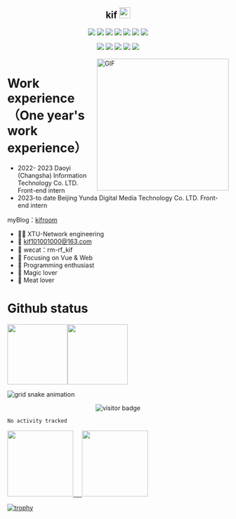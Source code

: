 

<p align="center">
<h2 height="200px" align="center">kif <img src="https://cdn.jsdelivr.net/gh/MaleWeb/picture/images/techblog/hi.gif" width="25"></h2>
</p>



<p align="center">
<div align="center">
  <img src="https://img.shields.io/badge/-JavaScript-f6da1c?style=flat&logo=javascript&logoColor=white">
  <img src="https://img.shields.io/badge/-TypeScript-2b6dbf?style=flat&logo=typescript&logoColor=white">
  <img src="https://img.shields.io/badge/-Python-2b6dbf?style=flat&logo=python&logoColor=white">
  <img src="https://img.shields.io/badge/-Vue-46b882?style=flat&logo=vue.js&logoColor=white">
  <img src="https://img.shields.io/badge/wechat_miniprogram-09b955?style=flat&logo=wechat&logoColor=white">
  <img src="https://img.shields.io/badge/-less-bf608e?style=flat&logo=less&logoColor=white">
  <img src="https://img.shields.io/badge/-Django-2b6dbf?style=flat&logo=django&logoColor=white">
</div>
<p></p>
<div align="center">
  <img src="https://img.shields.io/badge/-Git-ee462c?style=flat&logo=git&logoColor=white">
  <img src="https://img.shields.io/badge/-Nginx-408e43?style=flat&logo=nginx&logoColor=white">
  <img src="https://img.shields.io/badge/-Github-black?style=flat&logo=github">
   <img src="https://img.shields.io/badge/-Webpack-%232C3A42?style=flat-square&logo=webpack">
   <img src="https://img.shields.io/badge/-ESLint-%234B32C3?style=flat-square&logo=eslint">
</div>

<br />

<img align="right" alt="GIF" src="https://github.com/devSouvik/devSouvik/blob/master/gif4.gif?raw=true" width="300"/>




# Work experience（One year's work experience）

- 2022- 2023        Daoyi (Changsha) Information Technology Co. LTD.            Front-end intern
- 2023-to date      Beijing Yunda Digital Media Technology Co. LTD.          Front-end intern

myBlog：<a href="https://www.kifroom.icu/">kifroom</a>

- 👨‍💻 XTU-Network engineering
- :email: kif101001000@163.com
- 💬 wecat：rm-rf_kif
- :orange_book: Focusing on Vue & Web
- :hammer: Programming enthusiast
- :ram: Magic lover
- :meat_on_bone: Meat lover




# Github status

<img align="" height="137px" src="https://github-readme-stats.vercel.app/api?username=wkif&hide_title=true&hide_border=true&show_icons=true&include_all_commits=true&line_height=21&bg_color=0,EC6C6C,FFD479,FFFC79,73FA79&theme=graywhite" /><img align="" height="137px" src="https://github-readme-stats.vercel.app/api/top-langs/?username=wkif&hide_title=true&hide_border=true&layout=compact&bg_color=0,73FA79,73FDFF,D783FF&theme=graywhite&locale=cn" />

![grid snake animation](https://kifimg.oss-cn-beijing.aliyuncs.com/project/github-user-contribution.svg)



<p align="center">
  <img src="https://visitor-badge.glitch.me/badge?page_id=captain5.captain5" alt="visitor badge"/>
</p>

<!--START_SECTION:waka-->

```txt
No activity tracked
```

<!--END_SECTION:waka-->


 <div align="left">
      <a href="#">
        <img src="https://user-images.githubusercontent.com/46062972/177761749-da9d5297-87ac-4c30-b069-16bc685a7e80.png" width="150"> 
        <span>&nbsp;&nbsp;&nbsp;</span>
        <img src="https://user-images.githubusercontent.com/46062972/177762098-5ea66dc6-5c5b-4877-9edc-0610f4816530.jpeg" width="150">
      </a>
    </div>

[![trophy](https://github-profile-trophy.vercel.app/?username=wkif)](https://github.com/ryo-ma/github-profile-trophy)
